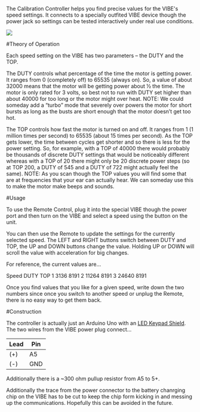The Calibration Controller helps you find precise values for the VIBE's speed settings. It connects to a specially outfited VIBE device though the power jack so 
settings can be tested interactively under real use conditions. 

<img src="/Calibration Controller/DSC08125.JPG">

#Theory of Operation

Each speed setting on the VIBE has two parameters – the DUTY and the TOP. 

The DUTY controls what percentage of the time the motor is getting power. It ranges from 0 (completely off) to 65535 (always on). So, a value of about 32000 means that the motor will be getting power about ½ the time. The motor is only rated for 3 volts, so best not to run with DUTY set higher than about 40000 for too long or the motor might over heat. NOTE: We could someday add a “turbo” mode that severely over powers the motor for short bursts as long as the busts are short enough that the motor doesn’t get too hot. 

The TOP controls how fast the motor is turned on and off. It ranges from 1 (1 million times per second) to 65535 (about 15 times per second).  As the TOP gets lower, the time between cycles get shorter and so there is less for the power setting. So, for example, with a TOP of 40000 there would probably be thousands of discrete DUTY settings that would be noticeably different whereas with a TOP of 20 there might only be 20 discrete power steps (so at TOP 200, a DUTY of 545 and a DUTY of 722 might actually feel the same).  NOTE: As you scan though the TOP values you will find some that are at frequencies that your ear can actually hear. We can someday use this to make the motor make beeps and sounds. 

#Usage

To use the Remote Control, plug it into the special VIBE though the power port and then turn on the VIBE and select a speed using the button on the unit. 

You can then use the Remote to update the settings for the currently selected speed. The LEFT and RIGHT buttons switch between DUTY and TOP, the UP and DOWN buttons change the value. Holding UP or DOWN will scroll the value with acceleration for big changes. 

For reference, the current values are…

Speed	DUTY	TOP
1	3136	8191
2	11264	8191
3	24640	8191

Once you find values that you like for a given speed, write down the two numbers since once you switch to another speed or unplug the Remote, there is no easy way to get them back. 

#Construction

The controller is actually just an Arduino Uno with an [LED Keypad Shield](http://www.dfrobot.com/wiki/index.php?title=Arduino_LCD_KeyPad_Shield_%28SKU:_DFR0009%29). The two wires from the VIBE power plug connect...

|Lead| Pin |
|---|---|
|(+) |  A5|
|(-) | GND |

Additionally there is a ~300 ohm pullup resistor from A5 to 5+.

Additionally the trace from the power connector to the battery chanrging chip on the VIBE has to be cut to keep the chip form kicking in and messing up the communications. Hopefully this can be avoided in the future. 


